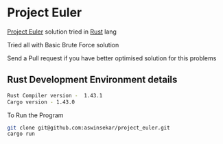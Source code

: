 # Project Euler
[Project Euler](https://projecteuler.net/) solution tried in [Rust](https://www.rust-lang.org/) lang

Tried all with Basic Brute Force solution

Send a Pull request if you have better optimised solution for this problems

## Rust Development Environment details

```sh
Rust Compiler version -  1.43.1
Cargo version - 1.43.0
```

To Run the Program
```sh
git clone git@github.com:aswinsekar/project_euler.git
cargo run
```